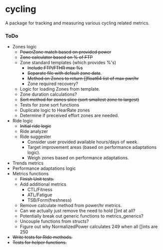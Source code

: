 # cycling
A package for tracking and measuring various cycling related metrics.

### ToDo
- Zones logic
    - ~~PowerZone match based on provided power~~
    - ~~Zone calculator based on % of FTP~~
    - Zone standard templates (which provides %'s)
        - ~~Include FTP/FTHR max %s~~
        - ~~Separate file with default zone data~~.
        - ~~Method on Zones to return []float64 list of max pwr/hr~~
        - Zone required recovery?
    - Logic for loading Zones from template.
    - Zone duration calculations?
    - ~~Sort method for zones slice (sort smallest zone to largest)~~
    - Tests for zone sort functions
    - Duplicate logic to HearRate zones
    - Determine if preceived effort zones are needed.
- Ride logic
    - ~~Initial ride logic~~
    - Ride analyzer
    - Ride suggester
        - Consider user provided available hours/days of week.
        - Target improvement areas (based on performance adaptations logic).
        - Weigh zones based on performance adaptations.
- Trends metrics
- Performance adaptations logic
- Metrics functions
    - ~~Finish Unit tests.~~
    - Add additional metrics
        - CTL/Fitness
        - ATL/Fatigue
        - TSB/Form(freshness)
    - Remove calculate method from power/hr metrics.
    - Can we actually just remove the need to hold []int at all?
    - Potentially break out generic functions to metrics_generics?
    - Uncouple functions from structs?
    - Figure out why NormalizedPower calculates 249 when all []ints are 250
- ~~Write tests for Ride methods.~~
- ~~Tests for helper functions.~~
